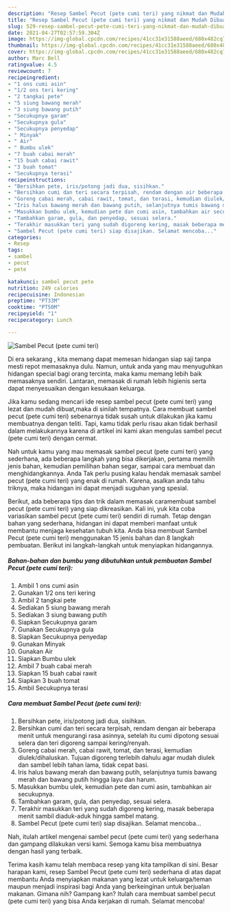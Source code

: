 ```yaml
---
description: "Resep Sambel Pecut (pete cumi teri) yang nikmat dan Mudah Dibuat"
title: "Resep Sambel Pecut (pete cumi teri) yang nikmat dan Mudah Dibuat"
slug: 529-resep-sambel-pecut-pete-cumi-teri-yang-nikmat-dan-mudah-dibuat
date: 2021-04-27T02:57:59.304Z
image: https://img-global.cpcdn.com/recipes/41cc31e31588aeed/680x482cq70/sambel-pecut-pete-cumi-teri-foto-resep-utama.jpg
thumbnail: https://img-global.cpcdn.com/recipes/41cc31e31588aeed/680x482cq70/sambel-pecut-pete-cumi-teri-foto-resep-utama.jpg
cover: https://img-global.cpcdn.com/recipes/41cc31e31588aeed/680x482cq70/sambel-pecut-pete-cumi-teri-foto-resep-utama.jpg
author: Marc Bell
ratingvalue: 4.5
reviewcount: 7
recipeingredient:
- "1 ons cumi asin"
- "1/2 ons teri kering"
- "2 tangkai pete"
- "5 siung bawang merah"
- "3 siung bawang putih"
- "Secukupnya garam"
- "Secukupnya gula"
- "Secukupnya penyedap"
- " Minyak"
- " Air"
- " Bumbu ulek"
- "7 buah cabai merah"
- "15 buah cabai rawit"
- "3 buah tomat"
- "Secukupnya terasi"
recipeinstructions:
- "Bersihkan pete, iris/potong jadi dua, sisihkan."
- "Bersihkan cumi dan teri secara terpisah, rendam dengan air beberapa menit untuk mengurangi rasa asinnya, setelah itu cumi dipotong sesuai selera dan teri digoreng sampai kering/renyah."
- "Goreng cabai merah, cabai rawit, tomat, dan terasi, kemudian diulek/dihaluskan. Tujuan digoreng terlebih dahulu agar mudah diulek dan sambel lebih tahan lama, tidak cepat basi."
- "Iris halus bawang merah dan bawang putih, selanjutnya tumis bawang merah dan bawang putih hingga layu dan harum."
- "Masukkan bumbu ulek, kemudian pete dan cumi asin, tambahkan air secukupnya."
- "Tambahkan garam, gula, dan penyedap, sesuai selera."
- "Terakhir masukkan teri yang sudah digoreng kering, masak beberapa menit sambil diaduk-aduk hingga sambel matang."
- "Sambel Pecut (pete cumi teri) siap disajikan. Selamat mencoba..."
categories:
- Resep
tags:
- sambel
- pecut
- pete

katakunci: sambel pecut pete 
nutrition: 249 calories
recipecuisine: Indonesian
preptime: "PT33M"
cooktime: "PT50M"
recipeyield: "1"
recipecategory: Lunch

---
```



![Sambel Pecut (pete cumi teri)](https://img-global.cpcdn.com/recipes/41cc31e31588aeed/680x482cq70/sambel-pecut-pete-cumi-teri-foto-resep-utama.jpg)

Di era  sekarang , kita memang dapat memesan hidangan siap saji tanpa mesti repot memasaknya dulu. Namun, untuk anda yang mau menyuguhkan hidangan special bagi orang tercinta, maka kamu memang lebih baik memasaknya sendiri. Lantaran, memasak di rumah lebih higienis serta dapat menyesuaikan dengan kesukaan keluarga.

Jika kamu sedang mencari ide resep sambel pecut (pete cumi teri) yang lezat dan mudah dibuat,maka di sinilah tempatnya. Cara membuat sambel pecut (pete cumi teri)  sebenarnya tidak susah untuk dilakukan jika kamu membuatnya dengan teliti. Tapi, kamu tidak perlu risau akan tidak berhasil dalam melakukannya 
karena di artikel ini kami akan mengulas sambel pecut (pete cumi teri) dengan cermat.  



Nah untuk kamu yang mau memasak sambel pecut (pete cumi teri) yang sederhana, ada beberapa langkah yang bisa dikerjakan, pertama memilih jenis bahan, kemudian pemilihan bahan segar, sampai cara membuat dan menghidangkannya. Anda Tak perlu pusing kalau hendak memasak sambel pecut (pete cumi teri) yang enak di rumah. Karena, asalkan anda  tahu triknya, maka hidangan ini dapat menjadi suguhan yang spesial.

Berikut, ada beberapa tips dan trik dalam memasak caramembuat sambel pecut (pete cumi teri) yang siap dikreasikan. Kali ini, yuk kita coba variasikan sambel pecut (pete cumi teri) sendiri di rumah. Tetap dengan bahan yang sederhana, hidangan ini dapat memberi manfaat untuk membantu menjaga kesehatan tubuh kita. Anda bisa membuat Sambel Pecut (pete cumi teri) menggunakan 15 jenis bahan dan 8 langkah pembuatan. Berikut ini langkah-langkah untuk menyiapkan hidangannya.

<!--inarticleads1-->

##### Bahan-bahan dan bumbu yang dibutuhkan untuk pembuatan Sambel Pecut (pete cumi teri):

1. Ambil 1 ons cumi asin
1. Gunakan 1/2 ons teri kering
1. Ambil 2 tangkai pete
1. Sediakan 5 siung bawang merah
1. Sediakan 3 siung bawang putih
1. Siapkan Secukupnya garam
1. Gunakan Secukupnya gula
1. Siapkan Secukupnya penyedap
1. Gunakan  Minyak
1. Gunakan  Air
1. Siapkan  Bumbu ulek
1. Ambil 7 buah cabai merah
1. Siapkan 15 buah cabai rawit
1. Siapkan 3 buah tomat
1. Ambil Secukupnya terasi




<!--inarticleads2-->

##### Cara membuat Sambel Pecut (pete cumi teri):

1. Bersihkan pete, iris/potong jadi dua, sisihkan.
1. Bersihkan cumi dan teri secara terpisah, rendam dengan air beberapa menit untuk mengurangi rasa asinnya, setelah itu cumi dipotong sesuai selera dan teri digoreng sampai kering/renyah.
1. Goreng cabai merah, cabai rawit, tomat, dan terasi, kemudian diulek/dihaluskan. Tujuan digoreng terlebih dahulu agar mudah diulek dan sambel lebih tahan lama, tidak cepat basi.
1. Iris halus bawang merah dan bawang putih, selanjutnya tumis bawang merah dan bawang putih hingga layu dan harum.
1. Masukkan bumbu ulek, kemudian pete dan cumi asin, tambahkan air secukupnya.
1. Tambahkan garam, gula, dan penyedap, sesuai selera.
1. Terakhir masukkan teri yang sudah digoreng kering, masak beberapa menit sambil diaduk-aduk hingga sambel matang.
1. Sambel Pecut (pete cumi teri) siap disajikan. Selamat mencoba...




Nah, itulah artikel mengenai  sambel pecut (pete cumi teri)  yang sederhana dan gampang dilakukan versi kami. Semoga kamu bisa membuatnya dengan hasil yang terbaik. 

Terima kasih kamu telah membaca resep yang kita tampilkan di sini. Besar harapan kami, resep  Sambel Pecut (pete cumi teri) sederhana di atas dapat membantu Anda menyiapkan makanan yang lezat untuk keluarga/teman maupun menjadi inspirasi bagi Anda yang berkeinginan untuk berjualan makanan. Gimana nih? Gampang kan? Itulah cara membuat sambel pecut (pete cumi teri) yang bisa Anda kerjakan di rumah. Selamat mencoba!

